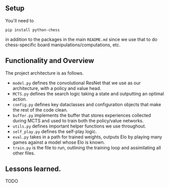 ## Setup
You'll need to 

`pip install python-chess` 

in addition to the packages in the main `README.md` since we use that to do 
chess-specific board manipulations/computations, etc.

## Functionality and Overview

The project architecture is as follows. 

- `model.py` defines the convolutional ResNet that we use as our architecture, with a policy and value head. 
- `MCTS.py` defines the search logic taking a state and outputting an optimal action. 
- `config.py` defines key dataclasses and configuration objects that make the rest of the code clean. 
- `buffer.py` implements the buffer that stores experiences collected during MCTS and used to train both the policy/value networks. 
- `utils.py` defines important helper functions we use throughout. 
- `self_play.py` defines the self-play logic. 
- `eval.py` takes in a path for trained weights, outputs Elo by playing many games against a model whose Elo is known.
- `train.py` is the file to run, outlining the training loop and assimilating all other files.  

## Lessons learned. 

TODO 